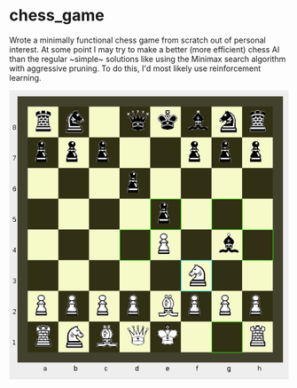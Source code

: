 # chess_game
Wrote a minimally functional chess game from scratch out of personal interest. At some point I may try to make a better (more efficient) chess AI than the regular ~simple~ solutions like using the Minimax search algorithm with aggressive pruning. To do this, I'd most likely use reinforcement learning.


![Uh oh, it appears the image didn't load. Please look at `screenshot.png`](/screenshot.png?raw=true "Chessboard GUI")
